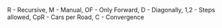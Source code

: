 
R - Recursive, M - Manual, OF - Only Forward, D - Diagonally, 1,2 - Steps allowed, CpR - Cars per Road, C - Convergence
